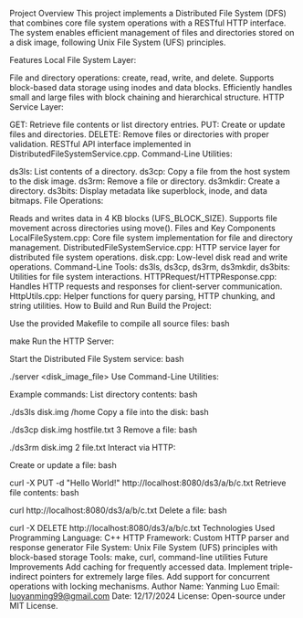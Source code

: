 Project Overview
This project implements a Distributed File System (DFS) that combines core file system operations with a RESTful HTTP interface. The system enables efficient management of files and directories stored on a disk image, following Unix File System (UFS) principles.

Features
Local File System Layer:

File and directory operations: create, read, write, and delete.
Supports block-based data storage using inodes and data blocks.
Efficiently handles small and large files with block chaining and hierarchical structure.
HTTP Service Layer:

GET: Retrieve file contents or list directory entries.
PUT: Create or update files and directories.
DELETE: Remove files or directories with proper validation.
RESTful API interface implemented in DistributedFileSystemService.cpp.
Command-Line Utilities:

ds3ls: List contents of a directory.
ds3cp: Copy a file from the host system to the disk image.
ds3rm: Remove a file or directory.
ds3mkdir: Create a directory.
ds3bits: Display metadata like superblock, inode, and data bitmaps.
File Operations:

Reads and writes data in 4 KB blocks (UFS_BLOCK_SIZE).
Supports file movement across directories using move().
Files and Key Components
LocalFileSystem.cpp: Core file system implementation for file and directory management.
DistributedFileSystemService.cpp: HTTP service layer for distributed file system operations.
disk.cpp: Low-level disk read and write operations.
Command-Line Tools:
ds3ls, ds3cp, ds3rm, ds3mkdir, ds3bits: Utilities for file system interactions.
HTTPRequest/HTTPResponse.cpp: Handles HTTP requests and responses for client-server communication.
HttpUtils.cpp: Helper functions for query parsing, HTTP chunking, and string utilities.
How to Build and Run
Build the Project:

Use the provided Makefile to compile all source files:
bash

make
Run the HTTP Server:

Start the Distributed File System service:
bash

./server <disk_image_file>
Use Command-Line Utilities:

Example commands:
List directory contents:
bash

./ds3ls disk.img /home
Copy a file into the disk:
bash

./ds3cp disk.img hostfile.txt 3
Remove a file:
bash

./ds3rm disk.img 2 file.txt
Interact via HTTP:

Create or update a file:
bash

curl -X PUT -d "Hello World!" http://localhost:8080/ds3/a/b/c.txt
Retrieve file contents:
bash

curl http://localhost:8080/ds3/a/b/c.txt
Delete a file:
bash

curl -X DELETE http://localhost:8080/ds3/a/b/c.txt
Technologies Used
Programming Language: C++
HTTP Framework: Custom HTTP parser and response generator
File System: Unix File System (UFS) principles with block-based storage
Tools: make, curl, command-line utilities
Future Improvements
Add caching for frequently accessed data.
Implement triple-indirect pointers for extremely large files.
Add support for concurrent operations with locking mechanisms.
Author
Name: Yanming Luo
Email: luoyanming99@gmail.com
Date: 12/17/2024
License: Open-source under MIT License.
